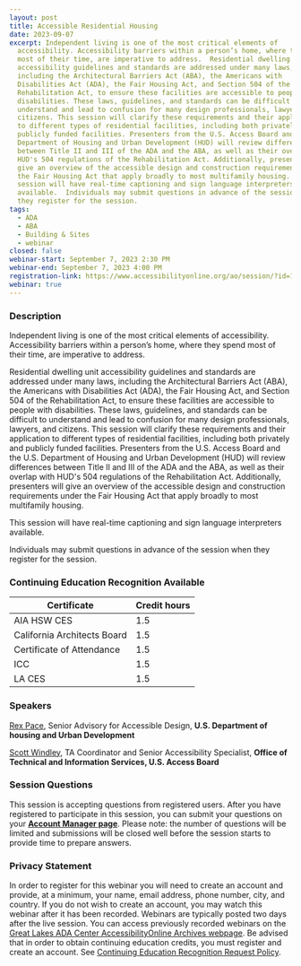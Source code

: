 ```yaml
---
layout: post
title: Accessible Residential Housing
date: 2023-09-07
excerpt: Independent living is one of the most critical elements of
  accessibility. Accessibility barriers within a person’s home, where they spend
  most of their time, are imperative to address.  Residential dwelling unit
  accessibility guidelines and standards are addressed under many laws,
  including the Architectural Barriers Act (ABA), the Americans with
  Disabilities Act (ADA), the Fair Housing Act, and Section 504 of the
  Rehabilitation Act, to ensure these facilities are accessible to people with
  disabilities. These laws, guidelines, and standards can be difficult to
  understand and lead to confusion for many design professionals, lawyers, and
  citizens. This session will clarify these requirements and their application
  to different types of residential facilities, including both privately and
  publicly funded facilities. Presenters from the U.S. Access Board and the U.S.
  Department of Housing and Urban Development (HUD) will review differences
  between Title II and III of the ADA and the ABA, as well as their overlap with
  HUD's 504 regulations of the Rehabilitation Act. Additionally, presenters will
  give an overview of the accessible design and construction requirements under
  the Fair Housing Act that apply broadly to most multifamily housing.  This
  session will have real-time captioning and sign language interpreters
  available.  Individuals may submit questions in advance of the session when
  they register for the session.
tags:
  - ADA
  - ABA
  - Building & Sites
  - webinar
closed: false
webinar-start: September 7, 2023 2:30 PM
webinar-end: September 7, 2023 4:00 PM
registration-link: https://www.accessibilityonline.org/ao/session/?id=111075
webinar: true
---
```

### Description

Independent living is one of the most critical elements of accessibility. Accessibility barriers within a person’s home, where they spend most of their time, are imperative to address.

Residential dwelling unit accessibility guidelines and standards are addressed under many laws, including the Architectural Barriers Act (ABA), the Americans with Disabilities Act (ADA), the Fair Housing Act, and Section 504 of the Rehabilitation Act, to ensure these facilities are accessible to people with disabilities. These laws, guidelines, and standards can be difficult to understand and lead to confusion for many design professionals, lawyers, and citizens. This session will clarify these requirements and their application to different types of residential facilities, including both privately and publicly funded facilities. Presenters from the U.S. Access Board and the U.S. Department of Housing and Urban Development (HUD) will review differences between Title II and III of the ADA and the ABA, as well as their overlap with HUD's 504 regulations of the Rehabilitation Act. Additionally, presenters will give an overview of the accessible design and construction requirements under the Fair Housing Act that apply broadly to most multifamily housing.

This session will have real-time captioning and sign language interpreters available.

Individuals may submit questions in advance of the session when they register for the session.

### Continuing Education Recognition Available

| **Certificate**             | **Credit hours** |
| --------------------------- | ---------------- |
| AIA HSW CES                 | 1.5              |
| California Architects Board | 1.5              |
| Certificate of Attendance   | 1.5              |
| ICC                         | 1.5              |
| L﻿A CES                     | 1.5              |

### Speakers

[Rex Pace](https://www.accessibilityonline.org/speakers/speaker.aspx?id=10680&ret=Accessible%20Residential%20Housing), Senior Advisory for Accessible Design, **U.S. Department of housing and Urban Development**

[Scott Windley](https://www.accessibilityonline.org/speakers/speaker.aspx?id=10164&ret=Accessible%20Residential%20Housing), TA Coordinator and Senior Accessibility Specialist, **Office of Technical and Information Services, U.S. Access Board**

### Session Questions

This session is accepting questions from registered users. After you have registered to participate in this session, you can submit your questions on your **[Account Manager page](https://www.accessibilityonline.org/ao/accountManager/110952)**. Please note: the number of questions will be limited and submissions will be closed well before the session starts to provide time to prepare answers.

### Privacy Statement

In order to register for this webinar you will need to create an account and provide, at a minimum, your name, email address, phone number, city, and country. If you do not wish to create an account, you may watch this webinar after it has been recorded. Webinars are typically posted two days after the live session. You can access previously recorded webinars on the [Great Lakes ADA Center AccessibilityOnline Archives webpage](https://www.accessibilityonline.org/ao/archives/). Be advised that in order to obtain continuing education credits, you must register and create an account. See [Continuing Education Recognition Request Policy](https://www.accessibilityonline.org/continuing-education/CEUDetails.aspx).